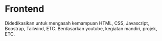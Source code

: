 # Frontend
Didedikasikan untuk mengasah kemampuan HTML, CSS, Javascript, Boostrap, Tailwind, ETC. 
Berdasarkan youtube, kegiatan mandiri, projek, ETC.

